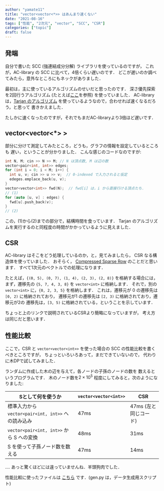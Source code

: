 ```yaml
---
author: "yamate11"
title: "vector<vector<*>> はあんまり速くない"
date: "2021-08-16"
tags: ["性能", "2次元", "vector", "SCC", "CSR"]
categories: ["topic"]
draft: false
---
```


## 発端

自分で書いた SCC (強連結成分分解) ライブラリを使っているのですが，
これが，AC-library の SCC に比べて，4倍くらい遅いのです．
どこが遅いのか調べてみたら，意外なところにもネックがありました．

最初は，主に使っているアルゴリズムのせいだと思ったのです．
深さ優先探索を2回行うアルゴリズム
(たとえば[ここ](https://manabitimes.jp/math/1250)を参照)
を使っていました．
AC-library は，[Tarjan のアルゴリズム](https://en.wikipedia.org/wiki/Tarjan%27s_strongly_connected_components_algorithm)
を使っているようなので，合わせれば速くなるだろう，と思って
書きかえました．

たしかに速くなったのですが，それでもまだAC-libraryより3倍ほど遅いです．

## vector<vector<*> >

部分に分けて測定してみたところ，どうも，グラフの情報を設定しているところも
遅い，ということが分かりました．
こんな感じのコードなのですが:

```cpp
int N, M; cin >> N >> M; // N は頂点数, M は辺の数
vector<pair<int, int>> edges;
for (int i = 0; i < M; i++) {
  int u, v; cin >> u >> v;  // 0-indexed で入力されると仮定
  edeges.emplace_back(u, v);
}
vector<vector<int>> fwd(N);  // fwd[i] は，i から直接行ける頂点たち．
// (1)
for (auto [u, v] : edges) {
  fwd[u].push_back(v);
}
// (2)
```

この，(1)から(2)までの部分で，結構時間を食っています．
Tarjan のアルゴリズムを実行するのと同程度の時間がかかっているように見えました．

## CSR

AC-library はそこをどう処理しているのか，と，見てみましたら，
CSR なる構造体を使っていました．
おそらく，
[Compressed Sparse Row](https://en.wikipedia.org/wiki/Sparse_matrix#Compressed_sparse_row_(CSR,_CRS_or_Yale_format))
のことだと思います．
すべて1次元のベクトルでの処理になります．


たとえば，`{(0, 5), (0, 7), (1, 4), (2, 3), (2, 8)}` を格納する場合には，
まず，遷移先の `{5, 7, 4, 3, 8}` を `vector<int>` に格納します．
それで，別の `vector<int>` に，`{0, 2, 3, 5}` を格納します．
これは，遷移元が 0 の遷移先は `[0, 2)` に格納されており，
遷移元が1 の遷移先は `[2, 3)` に格納されており，遷移元が2の
遷移先は，`[3, 5)` に格納されている，ということを示しています．

ちょっと上のリンクで説明されているCSRより簡略になっていますが，
考え方は同じだと思います．

## 性能比較

ここで，CSR と `vector<vector<int>>` を使った場合の
SCC の性能比較を書くべきところですが，
ちょっといろいろあって，まだできていないので，
代わりに木DPで試してみました．

ランダムに作成した木の辺を与えて，各ノードの子孫のノードの数を
数えるというプログラムです．
木のノード数を$2\times 10^5$ 程度にしてみると，次のようになりました:

| Sとして何を使うか | `vector<vector<int>>` | CSR |
|---|---|---|
| 標準入力から `vector<pair<int, int>>` への読み込み | 47ms | 47ms (左と同じコード) |
| `vector<pair<int, int>>` から S への変換 | 48ms | 31ms |
| S を使って子孫ノード数を数える | 47ms | 14ms |


.... あっと驚くほどには違っていませんね．羊頭狗肉でした．

性能比較に使ったファイルは
[こちら](https://gist.github.com/yamate11/ccc07abc37889e56c8a834274d0eeed7)
です．(gen.py は，データ生成用スクリプト)

